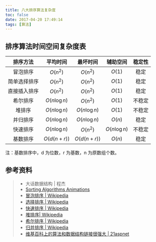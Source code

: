 ```yaml
---
title: 八大排序算法复杂度
toc: false
date: 2017-04-20 17:49:14
tags: [算法]
---
```


## 排序算法时间空间复杂度表


|  排序方法  |     平均时间      |     最坏时间      |     辅助空间      | 稳定性  |
| :----: | :-----------: | :-----------: | :-----------: | :--: |
|  冒泡排序  |   $O(n^2)$    |   $O(n^2)$    |    $O(1)$     |  稳定  |
| 简单选择排序 |   $O(n^2)$    |   $O(n^2)$    |    $O(1)$     |  稳定  |
| 直接插入排序 |   $O(n^2)$    |   $O(n^2)$    |    $O(1)$     |  稳定  |
|  希尔排序  | $O(n \log n)$ |   $O(n^2)$    |    $O(1)$     | 不稳定  |
|  堆排序   | $O(n \log n)$ | $O(n \log n)$ |    $O(1)$     | 不稳定  |
|  并归排序  | $O(n \log n)$ | $O(n \log n)$ |    $O(n)$     |  稳定  |
|  快速排序  | $O(n \log n)$ |   $O(n^2)$    | $O(n \log n)$ | 不稳定  |
|  基数排序  |  $O(d(n+r))$  |  $O(d(n+r))$  |    $O(n)$     |  稳定  |

注：基数排序中，d 为位数，r 为基数，n 为原数组个数。





## 参考资料
> - 大话数据结构 | 程杰
> - [Sorting Algorithms Animations](https://www.toptal.com/developers/sorting-algorithms/)
> - [冒泡排序 | Wikipedia](https://zh.wikipedia.org/wiki/冒泡排序) 
> - [选择排序 | Wikipedia](https://zh.wikipedia.org/wiki/选择排序) 
> - [快速排序 | Wikipedia](https://zh.wikipedia.org/wiki/快速排序) 
> - [堆排序| Wikipedia](https://zh.wikipedia.org/wiki/堆排序) 
> - [希尔排序 | Wikipedia](https://zh.wikipedia.org/wiki/希尔排序) 
> - [归并排序 | Wikipedia](https://zh.wikipedia.org/wiki/归并排序) 
> - [维基百科上的算法和数据结构链接很强大 | 21aspnet](http://blog.csdn.net/21aspnet/article/details/7199579)
